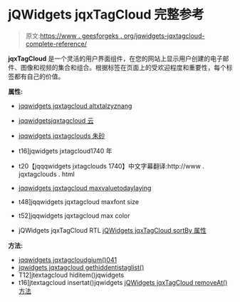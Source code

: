 # jQWidgets jqxTagCloud 完整参考

> 原文:[https://www . geesforgeks . org/jqwidgets-jqxtagcloud-complete-reference/](https://www.geeksforgeeks.org/jqwidgets-jqxtagcloud-complete-reference/)

**jqxTagCloud** 是一个灵活的用户界面组件，在您的网站上显示用户创建的电子邮件、图像和视频的集合和组合。根据标签在页面上的受欢迎程度和重要性，每个标签都有自己的价值。

**属性:**

*   [jqqwidgets jqxtagcloud altxtalzyznang](https://www.geeksforgeeks.org/jqwidgets-jqxtagcloud-altertextcase-property/)
*   [jqqwidgetsjqxtagcloud 云](https://www.geeksforgeeks.org/jqwidgets-jqxtagcloud-disabled-property/)
*   [jqqwidgets jqxtagclouds 朱砂](https://www.geeksforgeeks.org/jqwidgets-jqxtagcloud-displayvalue-property/)
*   t16]jqwidgets jxtagcloud1740 年
*   t20【jqqqwidgets jxtagclouds 1740】中文字幕翻译:http://www . jqxtagclouds . html

*   [jqqwidgets jqxtagcloud maxvaluetodaylaying](https://www.geeksforgeeks.org/jqwidgets-jqxtagcloud-maxvaluetodisplay-property/)
*   t48]jqqwidgets jqxtagcloud maxfont size
*   t52]jqqwidgets jqxtagcloud max color
*   jQWidgets jqxTagCloud RTL
[jQWidgets jqxTagCloud sortBy 属性](https://www.geeksforgeeks.org/jqwidgets-jqxtagcloud-sortby-property/)

**方法:**

*   [jqqwidgets jqxtagcloudgium()041](https://www.geeksforgeeks.org/jqwidgets-jqxtagcloud-destroy-method/)
*   [jqwidgets jqxtagcloud gethiddentistaglist()](https://www.geeksforgeeks.org/jqwidgets-jqxtagcloud-gethiddentagslist-method/)
*   T12]jtextagcloud hiditem()jqwidgets
*   t16]jtextagcloud insertat()jqwidgets
[jQWidgets jqxTagCloud removeAt()方法](https://www.geeksforgeeks.org/jqwidgets-jqxtagcloud-removeat-method/)